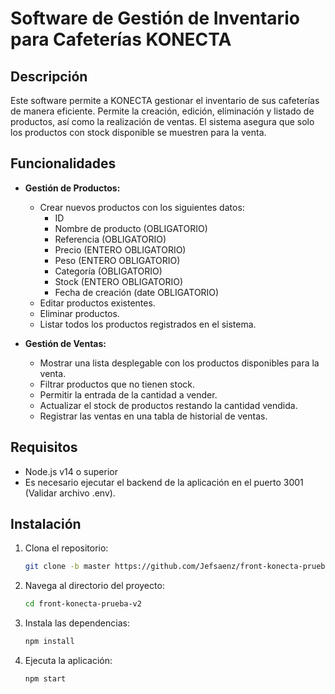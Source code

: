 # Software de Gestión de Inventario para Cafeterías KONECTA

## Descripción

Este software permite a KONECTA gestionar el inventario de sus cafeterías de manera eficiente. Permite la creación, edición, eliminación y listado de productos, así como la realización de ventas. El sistema asegura que solo los productos con stock disponible se muestren para la venta.

## Funcionalidades

- **Gestión de Productos:**
  - Crear nuevos productos con los siguientes datos:
    - ID
    - Nombre de producto (OBLIGATORIO)
    - Referencia (OBLIGATORIO)
    - Precio (ENTERO OBLIGATORIO)
    - Peso (ENTERO OBLIGATORIO)
    - Categoría (OBLIGATORIO)
    - Stock (ENTERO OBLIGATORIO)
    - Fecha de creación (date OBLIGATORIO)
  - Editar productos existentes.
  - Eliminar productos.
  - Listar todos los productos registrados en el sistema.

- **Gestión de Ventas:**
  - Mostrar una lista desplegable con los productos disponibles para la venta.
  - Filtrar productos que no tienen stock.
  - Permitir la entrada de la cantidad a vender.
  - Actualizar el stock de productos restando la cantidad vendida.
  - Registrar las ventas en una tabla de historial de ventas.

## Requisitos

- Node.js v14 o superior
- Es necesario ejecutar el backend de la aplicación en el puerto 3001 (Validar archivo .env).

## Instalación

1. Clona el repositorio:
   ```bash
   git clone -b master https://github.com/Jefsaenz/front-konecta-prueba-v2.git

2. Navega al directorio del proyecto:
   ```bash
   cd front-konecta-prueba-v2

3. Instala las dependencias:
   ```bash
   npm install


4. Ejecuta la aplicación:
   ```bash
   npm start
